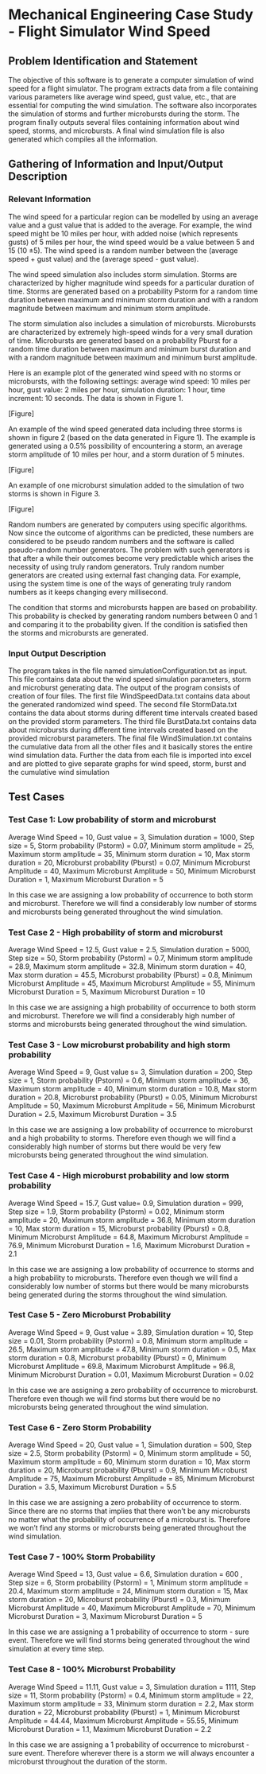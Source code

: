 # Mechanical Engineering Case Study - Flight Simulator Wind Speed

## Problem Identification and Statement
The objective of this software is to generate a computer simulation of wind speed for a flight
simulator. The program extracts data from a file containing various parameters like average
wind speed, gust value, etc., that are essential for computing the wind simulation. The software
also incorporates the simulation of storms and further microbursts during the storm. The
program finally outputs several files containing information about wind speed, storms, and
microbursts. A final wind simulation file is also generated which compiles all the information.

## Gathering of Information and Input/Output Description
### Relevant Information
The wind speed for a particular region can be modelled by using an average value and a gust
value that is added to the average. For example, the wind speed might be 10 miles per hour,
with added noise (which represents gusts) of 5 miles per hour, the wind speed would be a value
between 5 and 15 (10 ±5). The wind speed is a random number between the (average speed +
gust value) and the (average speed - gust value).

The wind speed simulation also includes storm simulation. Storms are characterized by higher
magnitude wind speeds for a particular duration of time. Storms are generated based on a
probability Pstorm for a random time duration between maximum and minimum storm duration
and with a random magnitude between maximum and minimum storm amplitude.

The storm simulation also includes a simulation of microbursts. Microbursts are characterized
by extremely high-speed winds for a very small duration of time. Microbursts are generated
based on a probability Pburst for a random time duration between maximum and minimum
burst duration and with a random magnitude between maximum and minimum burst amplitude.

Here is an example plot of the generated wind speed with no storms or microbursts, with the
following settings: average wind speed: 10 miles per hour, gust value: 2 miles per hour,
simulation duration: 1 hour, time increment: 10 seconds. The data is shown in Figure 1.

[Figure]

An example of the wind speed generated data including three storms is shown in figure 2 (based
on the data generated in Figure 1). The example is generated using a 0.5% possibility of
encountering a storm, an average storm amplitude of 10 miles per hour, and a storm duration
of 5 minutes. 

[Figure]

An example of one microburst simulation added to the simulation of two storms is shown in
Figure 3.

[Figure]

Random numbers are generated by computers using specific algorithms. Now since the
outcome of algorithms can be predicted, these numbers are considered to be pseudo random
numbers and the software is called pseudo-random number generators. The problem with such
generators is that after a while their outcomes become very predictable which arises the
necessity of using truly random generators. Truly random number generators are created using
external fast changing data. For example, using the system time is one of the ways of generating
truly random numbers as it keeps changing every millisecond.

The condition that storms and microbursts happen are based on probability. This probability is
checked by generating random numbers between 0 and 1 and comparing it to the probability
given. If the condition is satisfied then the storms and microbursts are generated.

### Input Output Description
The program takes in the file named simulationConfiguration.txt as input. This file contains
data about the wind speed simulation parameters, storm and microburst generating data. The
output of the program consists of creation of four files. The first file WindSpeedData.txt
contains data about the generated randomized wind speed. The second file StormData.txt
contains the data about storms during different time intervals created based on the provided
storm parameters. The third file BurstData.txt contains data about microbursts during different
time intervals created based on the provided microburst parameters. The final file
WindSimulation.txt contains the cumulative data from all the other files and it basically stores
the entire wind simulation data. Further the data from each file is imported into excel and are
plotted to give separate graphs for wind speed, storm, burst and the cumulative wind simulation

## Test Cases
### Test Case 1: Low probability of storm and microburst
Average Wind Speed = 10, Gust value = 3, Simulation duration =
1000, Step size = 5, Storm probability (Pstorm) = 0.07, Minimum
storm amplitude = 25, Maximum storm amplitude = 35, Minimum
storm duration = 10, Max storm duration = 20, Microburst
probability (Pburst) = 0.07, Minimum Microburst Amplitude = 40,
Maximum Microburst Amplitude = 50, Minimum Microburst Duration
= 1, Maximum Microburst Duration = 5

In this case we are assigning a low probability of occurrence
to both storm and microburst. Therefore we will find a
considerably low number of storms and microbursts being
generated throughout the wind simulation.

### Test Case 2 - High probability of storm and microburst
Average Wind Speed = 12.5, Gust value = 2.5, Simulation duration
= 5000, Step size = 50, Storm probability (Pstorm) = 0.7, Minimum
storm amplitude = 28.9, Maximum storm amplitude = 32.8, Minimum
storm duration = 40, Max storm duration = 45.5, Microburst
probability (Pburst) = 0.8, Minimum Microburst Amplitude = 45,
Maximum Microburst Amplitude = 55, Minimum Microburst Duration
= 5, Maximum Microburst Duration = 10

In this case we are assigning a high probability of occurrence
to both storm and microburst. Therefore we will find a
considerably high number of storms and microbursts being
generated throughout the wind simulation.

### Test Case 3 - Low microburst probability and high storm probability
Average Wind Speed = 9, Gust value s= 3, Simulation duration =
200, Step size = 1, Storm probability (Pstorm) = 0.6, Minimum
storm amplitude = 36, Maximum storm amplitude = 40, Minimum 
storm duration = 10.8, Max storm duration = 20.8, Microburst
probability (Pburst) = 0.05, Minimum Microburst Amplitude = 50,
Maximum Microburst Amplitude = 56, Minimum Microburst Duration
= 2.5, Maximum Microburst Duration = 3.5

In this case we are assigning a low probability of occurrence
to microburst and a high probability to storms. Therefore even
though we will find a considerably high number of storms but
there would be very few microbursts being generated throughout
the wind simulation.

### Test Case 4 - High microburst probability and low storm probability
Average Wind Speed = 15.7, Gust value= 0.9, Simulation duration
= 999, Step size = 1.9, Storm probability (Pstorm) = 0.02,
Minimum storm amplitude = 20, Maximum storm amplitude = 36.8,
Minimum storm duration = 10, Max storm duration = 15, Microburst
probability (Pburst) = 0.8, Minimum Microburst Amplitude = 64.8,
Maximum Microburst Amplitude = 76.9, Minimum Microburst Duration
= 1.6, Maximum Microburst Duration = 2.1

In this case we are assigning a low probability of occurrence
to storms and a high probability to microbursts. Therefore even
though we will find a considerably low number of storms but
there would be many microbursts being generated during the
storms throughout the wind simulation.

### Test Case 5 - Zero Microburst Probability
Average Wind Speed = 9, Gust value = 3.89, Simulation duration
= 10, Step size = 0.01, Storm probability (Pstorm) = 0.8, Minimum
storm amplitude = 26.5, Maximum storm amplitude = 47.8, Minimum
storm duration = 0.5, Max storm duration = 0.8, Microburst
probability (Pburst) = 0, Minimum Microburst Amplitude = 69.8,
Maximum Microburst Amplitude = 96.8, Minimum Microburst Duration
= 0.01, Maximum Microburst Duration = 0.02

In this case we are assigning a zero probability of occurrence
to microburst. Therefore even though we will find storms but
there would be no microbursts being generated throughout the
wind simulation.

### Test Case 6 - Zero Storm Probability
Average Wind Speed = 20, Gust value = 1, Simulation duration =
500, Step size = 2.5, Storm probability (Pstorm) = 0, Minimum
storm amplitude = 50, Maximum storm amplitude = 60, Minimum
storm duration = 10, Max storm duration = 20, Microburst
probability (Pburst) = 0.9, Minimum Microburst Amplitude = 75,
Maximum Microburst Amplitude = 85, Minimum Microburst Duration
= 3.5, Maximum Microburst Duration = 5.5

In this case we are assigning a zero probability of occurrence
to storm. Since there are no storms that implies that there
won’t be any microbursts no matter what the probability of
occurrence of a microburst is. Therefore we won’t find any storms
or microbursts being generated throughout the wind simulation.

### Test Case 7 - 100% Storm Probability
Average Wind Speed = 13, Gust value = 6.6, Simulation duration
= 600 , Step size = 6, Storm probability (Pstorm) = 1, Minimum
storm amplitude = 20.4, Maximum storm amplitude = 24, Minimum
storm duration = 15, Max storm duration = 20, Microburst
probability (Pburst) = 0.3, Minimum Microburst Amplitude = 40,
Maximum Microburst Amplitude = 70, Minimum Microburst Duration
= 3, Maximum Microburst Duration = 5

In this case we are assigning a 1 probability of occurrence to
storm - sure event. Therefore we will find storms being generated
throughout the wind simulation at every time step.

### Test Case 8 - 100% Microburst Probability
Average Wind Speed = 11.11, Gust value = 3, Simulation duration
= 1111, Step size = 11, Storm probability (Pstorm) = 0.4, Minimum
storm amplitude = 22, Maximum storm amplitude = 33, Minimum
storm duration = 2.2, Max storm duration = 22, Microburst
probability (Pburst) = 1, Minimum Microburst Amplitude = 44.44,
Maximum Microburst Amplitude = 55.55, Minimum Microburst
Duration = 1.1, Maximum Microburst Duration = 2.2

In this case we are assigning a 1 probability of occurrence to
microburst - sure event. Therefore wherever there is a storm we
will always encounter a microburst throughout the duration of
the storm.



